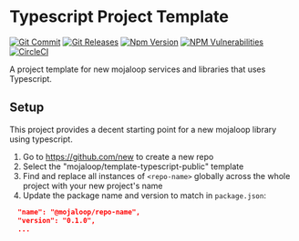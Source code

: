 # Typescript Project Template
[![Git Commit](https://img.shields.io/github/last-commit/mojaloop/<repo-name>.svg?style=flat)](https://github.com/mojaloop/<repo-name>/commits/master)
[![Git Releases](https://img.shields.io/github/release/mojaloop/<repo-name>.svg?style=flat)](https://github.com/mojaloop/<repo-name>/releases)
[![Npm Version](https://img.shields.io/npm/v/@mojaloop/<repo-name>.svg?style=flat)](https://www.npmjs.com/package/@mojaloop/<repo-name>)
[![NPM Vulnerabilities](https://img.shields.io/snyk/vulnerabilities/npm/@mojaloop/<repo-name>.svg?style=flat)](https://www.npmjs.com/package/@mojaloop/<repo-name>)
[![CircleCI](https://circleci.com/gh/mojaloop/<repo-name>.svg?style=svg)](https://circleci.com/gh/mojaloop/<repo-name>)

A project template for new mojaloop services and libraries that uses Typescript.

## Setup

This project provides a decent starting point for a new mojaloop library using typescript.

<!-- TODO: add setup steps for this repo -->
1. Go to https://github.com/new to create a new repo
2. Select the "mojaloop/template-typescript-public" template
3. Find and replace all instances of `<repo-name>` globally across the whole project with your new project's name 
4. Update the package name and version to match in `package.json`:
```json
  "name": "@mojaloop/repo-name",
  "version": "0.1.0", 
  ...
```

